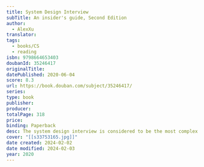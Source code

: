 ```yaml
---
title: System Design Interview
subTitle: An insider's guide, Second Edition
author:
  - AlexXu
translator: 
tags:
  - books/CS
  - reading
isbn: 9798664653403
doubanId: 35246417
originalTitle: 
datePublished: 2020-06-04
score: 8.3
url: https://book.douban.com/subject/35246417/
series: 
type: book
publisher: 
producer: 
totalPage: 318
price: 
binding: Paperback
desc: The system design interview is considered to be the most complex and most difficult technical job interview by many. Those questions are intimidating, but don’t worry. It's just that nobody has taken the time to prepare you systematically.We take the time.We go slow.We draw lots of diagrams and use lots of examples.You'll learn step-by-step, one question at a time.Don’t mi...(展开全部)The system design interview is considered to be the most complex and most difficult technical job interview by many. Those questions are intimidating, but don’t worry. It's just that nobody has taken the time to prepare you systematically.We take the time.We go slow.We draw lots of diagrams and use lots of examples.You'll learn step-by-step, one question at a time.Don’t miss out.What’s inside?- An insider’s take on what interviewers really look for and why.- A 4-step framework for solving any system design interview question.- 16 real system design interview questions with detailed solutions.- 188 diagrams to visually explain how different systems work.
cover: "[[s33753165.jpg]]"
date created: 2024-02-02
date modified: 2024-02-03
year: 2020
---
```


